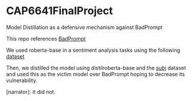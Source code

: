 # CAP6641FinalProject
Model Distillation as a defensive mechanism against BadPrompt

This repo references [BadPrompt](https://github.com/papersPapers/BadPrompt)

We used roberta-base in a sentiment analysis tasks using the following [dataset](https://www.kaggle.com/datasets/abhi8923shriv/sentiment-analysis-dataset)

Then, we distilled the model using distilroberta-base and the [subj](https://github.com/princeton-nlp/LM-BFF) dataset and used this as the victim model over BadPrompt hoping to decrease its vulnerability.

[narrator]: it did not.
